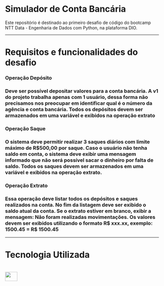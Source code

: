  <h1>Simulador de Conta Bancária</h1>

<p>Este repositório é destinado ao primeiro desafio de código do bootcamp NTT Data - Engenharia de Dados com Python, na plataforma DIO.<p>

<hr>

 <h1>Requisitos e funcionalidades do desafio</h1>

 <h3>Operação Depósito<h3>

 <p>Deve ser possível depositar valores para a conta bancária. A v1 do projeto trabalha apenas com 1 usuário, dessa forma não precisamos nos preocupar em identificar qual é o número da agência e conta bancária. Todos os depósitos devem ser armazenados em uma variável e exibidos na operação extrato<p>

 <h3> Operação Saque <h3>

 <p>O sistema deve permitir realizar 3 saques diários com limite máximo de R$500,00 por saque. Caso o usuário não tenha saldo em conta, o sistema deve exibir uma mensagem informado que não será possível sacar o dinheiro por falta de saldo. Todos os saques devem ser armazenados em uma variável e exibidos na operação extrato.<p>

 <h3> Operação Extrato <h3>

 <p>Essa operação deve listar todos os depósitos e saques realizados na conta. No fim da listagem deve ser exibido o saldo atual da conta. Se o extrato estiver em branco, exibir a mensagem: Não foram realizadas movimentações. Os valores devem ser exibidos utilizando o formato R$ xxx.xx, exemplo: 1500.45 = R$ 1500.45<p>

 <hr>

<h1>Tecnologia Utilizada <h1>

<img align="center" height="30" width="40" src="https://cdn.jsdelivr.net/gh/devicons/devicon@latest/icons/python/python-original.svg" />
 
